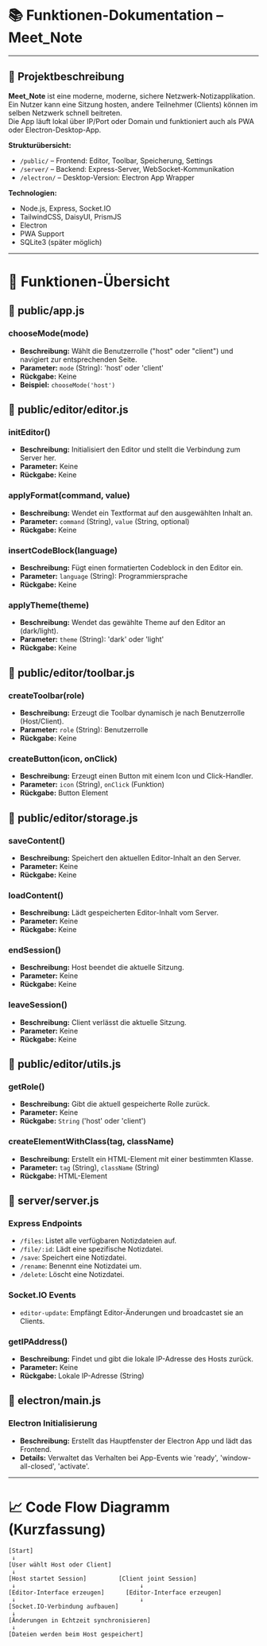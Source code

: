 
# 📚 Funktionen-Dokumentation – Meet_Note

---

## 📖 Projektbeschreibung

**Meet_Note** ist eine moderne, moderne, sichere Netzwerk-Notizapplikation.  
Ein Nutzer kann eine Sitzung hosten, andere Teilnehmer (Clients) können im selben Netzwerk schnell beitreten.  
Die App läuft lokal über IP/Port oder Domain und funktioniert auch als PWA oder Electron-Desktop-App.

**Strukturübersicht:**
- `/public/` – Frontend: Editor, Toolbar, Speicherung, Settings
- `/server/` – Backend: Express-Server, WebSocket-Kommunikation
- `/electron/` – Desktop-Version: Electron App Wrapper

**Technologien:**
- Node.js, Express, Socket.IO
- TailwindCSS, DaisyUI, PrismJS
- Electron
- PWA Support
- SQLite3 (später möglich)

---

# 📂 Funktionen-Übersicht

## 📁 public/app.js

### chooseMode(mode)
- **Beschreibung:** Wählt die Benutzerrolle ("host" oder "client") und navigiert zur entsprechenden Seite.
- **Parameter:** `mode` (String): 'host' oder 'client'
- **Rückgabe:** Keine
- **Beispiel:** `chooseMode('host')`

## 📁 public/editor/editor.js

### initEditor()
- **Beschreibung:** Initialisiert den Editor und stellt die Verbindung zum Server her.
- **Parameter:** Keine
- **Rückgabe:** Keine

### applyFormat(command, value)
- **Beschreibung:** Wendet ein Textformat auf den ausgewählten Inhalt an.
- **Parameter:** `command` (String), `value` (String, optional)
- **Rückgabe:** Keine

### insertCodeBlock(language)
- **Beschreibung:** Fügt einen formatierten Codeblock in den Editor ein.
- **Parameter:** `language` (String): Programmiersprache
- **Rückgabe:** Keine

### applyTheme(theme)
- **Beschreibung:** Wendet das gewählte Theme auf den Editor an (dark/light).
- **Parameter:** `theme` (String): 'dark' oder 'light'
- **Rückgabe:** Keine

## 📁 public/editor/toolbar.js

### createToolbar(role)
- **Beschreibung:** Erzeugt die Toolbar dynamisch je nach Benutzerrolle (Host/Client).
- **Parameter:** `role` (String): Benutzerrolle
- **Rückgabe:** Keine

### createButton(icon, onClick)
- **Beschreibung:** Erzeugt einen Button mit einem Icon und Click-Handler.
- **Parameter:** `icon` (String), `onClick` (Funktion)
- **Rückgabe:** Button Element

## 📁 public/editor/storage.js

### saveContent()
- **Beschreibung:** Speichert den aktuellen Editor-Inhalt an den Server.
- **Parameter:** Keine
- **Rückgabe:** Keine

### loadContent()
- **Beschreibung:** Lädt gespeicherten Editor-Inhalt vom Server.
- **Parameter:** Keine
- **Rückgabe:** Keine

### endSession()
- **Beschreibung:** Host beendet die aktuelle Sitzung.
- **Parameter:** Keine
- **Rückgabe:** Keine

### leaveSession()
- **Beschreibung:** Client verlässt die aktuelle Sitzung.
- **Parameter:** Keine
- **Rückgabe:** Keine

## 📁 public/editor/utils.js

### getRole()
- **Beschreibung:** Gibt die aktuell gespeicherte Rolle zurück.
- **Parameter:** Keine
- **Rückgabe:** `String` ('host' oder 'client')

### createElementWithClass(tag, className)
- **Beschreibung:** Erstellt ein HTML-Element mit einer bestimmten Klasse.
- **Parameter:** `tag` (String), `className` (String)
- **Rückgabe:** HTML-Element

## 📁 server/server.js

### Express Endpoints
- `/files`: Listet alle verfügbaren Notizdateien auf.
- `/file/:id`: Lädt eine spezifische Notizdatei.
- `/save`: Speichert eine Notizdatei.
- `/rename`: Benennt eine Notizdatei um.
- `/delete`: Löscht eine Notizdatei.

### Socket.IO Events
- `editor-update`: Empfängt Editor-Änderungen und broadcastet sie an Clients.

### getIPAddress()
- **Beschreibung:** Findet und gibt die lokale IP-Adresse des Hosts zurück.
- **Parameter:** Keine
- **Rückgabe:** Lokale IP-Adresse (String)

## 📁 electron/main.js

### Electron Initialisierung
- **Beschreibung:** Erstellt das Hauptfenster der Electron App und lädt das Frontend.
- **Details:** Verwaltet das Verhalten bei App-Events wie 'ready', 'window-all-closed', 'activate'.

---

# 📈 Code Flow Diagramm (Kurzfassung)

```plaintext
[Start]
 ↓
[User wählt Host oder Client]
 ↓
[Host startet Session]         [Client joint Session]
 ↓                                   ↓
[Editor-Interface erzeugen]      [Editor-Interface erzeugen]
 ↓                                   ↓
[Socket.IO-Verbindung aufbauen]
 ↓
[Änderungen in Echtzeit synchronisieren]
 ↓
[Dateien werden beim Host gespeichert]
```
